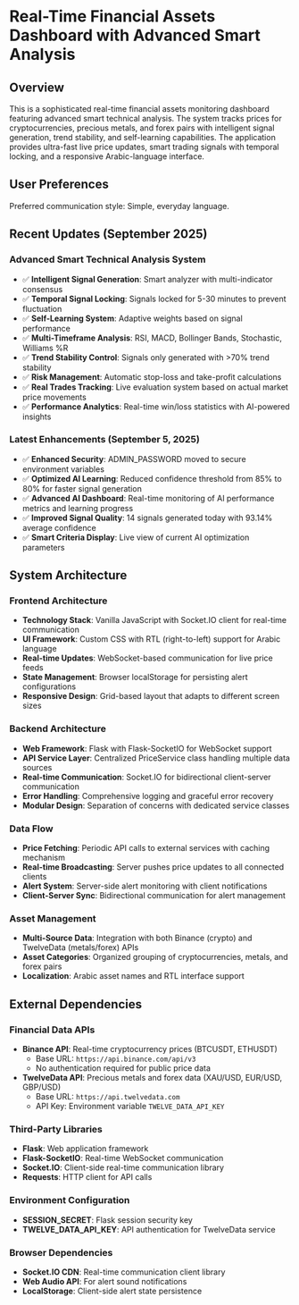 # Real-Time Financial Assets Dashboard with Advanced Smart Analysis

## Overview

This is a sophisticated real-time financial assets monitoring dashboard featuring advanced smart technical analysis. The system tracks prices for cryptocurrencies, precious metals, and forex pairs with intelligent signal generation, trend stability, and self-learning capabilities. The application provides ultra-fast live price updates, smart trading signals with temporal locking, and a responsive Arabic-language interface.

## User Preferences

Preferred communication style: Simple, everyday language.

## Recent Updates (September 2025)

### Advanced Smart Technical Analysis System
- ✅ **Intelligent Signal Generation**: Smart analyzer with multi-indicator consensus
- ✅ **Temporal Signal Locking**: Signals locked for 5-30 minutes to prevent fluctuation
- ✅ **Self-Learning System**: Adaptive weights based on signal performance
- ✅ **Multi-Timeframe Analysis**: RSI, MACD, Bollinger Bands, Stochastic, Williams %R
- ✅ **Trend Stability Control**: Signals only generated with >70% trend stability
- ✅ **Risk Management**: Automatic stop-loss and take-profit calculations
- ✅ **Real Trades Tracking**: Live evaluation system based on actual market price movements
- ✅ **Performance Analytics**: Real-time win/loss statistics with AI-powered insights

### Latest Enhancements (September 5, 2025)
- ✅ **Enhanced Security**: ADMIN_PASSWORD moved to secure environment variables
- ✅ **Optimized AI Learning**: Reduced confidence threshold from 85% to 80% for faster signal generation
- ✅ **Advanced AI Dashboard**: Real-time monitoring of AI performance metrics and learning progress
- ✅ **Improved Signal Quality**: 14 signals generated today with 93.14% average confidence
- ✅ **Smart Criteria Display**: Live view of current AI optimization parameters

## System Architecture

### Frontend Architecture
- **Technology Stack**: Vanilla JavaScript with Socket.IO client for real-time communication
- **UI Framework**: Custom CSS with RTL (right-to-left) support for Arabic language
- **Real-time Updates**: WebSocket-based communication for live price feeds
- **State Management**: Browser localStorage for persisting alert configurations
- **Responsive Design**: Grid-based layout that adapts to different screen sizes

### Backend Architecture
- **Web Framework**: Flask with Flask-SocketIO for WebSocket support
- **API Service Layer**: Centralized PriceService class handling multiple data sources
- **Real-time Communication**: Socket.IO for bidirectional client-server communication
- **Error Handling**: Comprehensive logging and graceful error recovery
- **Modular Design**: Separation of concerns with dedicated service classes

### Data Flow
- **Price Fetching**: Periodic API calls to external services with caching mechanism
- **Real-time Broadcasting**: Server pushes price updates to all connected clients
- **Alert System**: Server-side alert monitoring with client notifications
- **Client-Server Sync**: Bidirectional communication for alert management

### Asset Management
- **Multi-Source Data**: Integration with both Binance (crypto) and TwelveData (metals/forex) APIs
- **Asset Categories**: Organized grouping of cryptocurrencies, metals, and forex pairs
- **Localization**: Arabic asset names and RTL interface support

## External Dependencies

### Financial Data APIs
- **Binance API**: Real-time cryptocurrency prices (BTCUSDT, ETHUSDT)
  - Base URL: `https://api.binance.com/api/v3`
  - No authentication required for public price data
- **TwelveData API**: Precious metals and forex data (XAU/USD, EUR/USD, GBP/USD)
  - Base URL: `https://api.twelvedata.com`
  - API Key: Environment variable `TWELVE_DATA_API_KEY`

### Third-Party Libraries
- **Flask**: Web application framework
- **Flask-SocketIO**: Real-time WebSocket communication
- **Socket.IO**: Client-side real-time communication library
- **Requests**: HTTP client for API calls

### Environment Configuration
- **SESSION_SECRET**: Flask session security key
- **TWELVE_DATA_API_KEY**: API authentication for TwelveData service

### Browser Dependencies
- **Socket.IO CDN**: Real-time communication client library
- **Web Audio API**: For alert sound notifications
- **LocalStorage**: Client-side alert state persistence